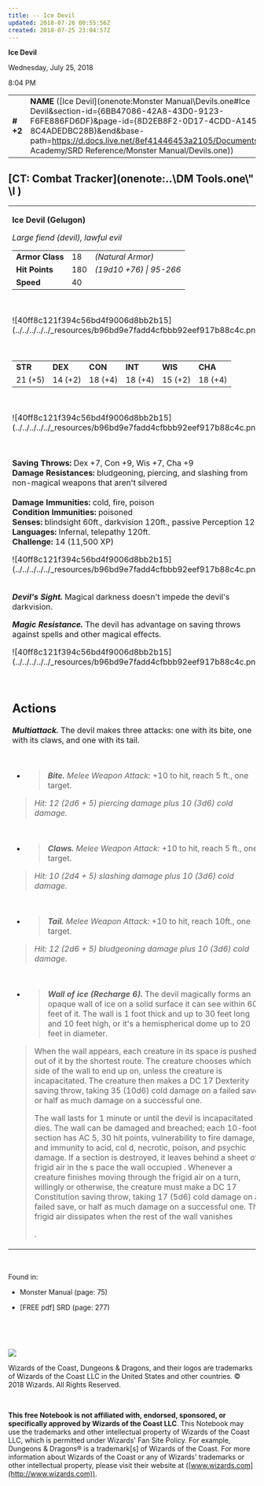 ```yaml
---
title: -- Ice Devil
updated: 2018-07-26 00:55:56Z
created: 2018-07-25 23:04:57Z
---
```


**Ice Devil**

Wednesday, July 25, 2018

8:04 PM

|           |                                                                                                                                                                                                                                                                                                  |        |         |         |     |       |          |
|-----------|--------------------------------------------------------------------------------------------------------------------------------------------------------------------------------------------------------------------------------------------------------------------------------------------------|--------|---------|---------|-----|-------|----------|
| **\# +2** | **NAME** ([Ice Devil](onenote:Monster Manual\\Devils.one#Ice Devil&section-id={6BB47086-42A8-43D0-9123-F6FE886FD6DF}&page-id={8D2EB8F2-0D17-4CDD-A145-8C4ADEDBC28B}&end&base-path=https://d.docs.live.net/8ef41446453a2105/Documents/Adventure Academy/SRD Reference/Monster Manual/Devils.one)) | **18** | **180** | **180** | \-  | Notes | 11500 XP |

## [CT: Combat Tracker](onenote:..\\DM Tools.one\\" \l )

<table><tbody><tr class="odd"><td><p><strong>Ice Devil (Gelugon)</strong></p><p><em>Large fiend (devil), lawful evil<br />
</em></p><table><tbody><tr class="odd"><td><strong>Armor Class</strong></td><td>18</td><td><em>(Natural Armor)</em></td></tr><tr class="even"><td><strong>Hit Points</strong></td><td>180</td><td><em>(19d10 +76) | 95-266</em></td></tr><tr class="odd"><td><strong>Speed</strong></td><td>40</td><td> </td></tr></tbody></table><p> </p><p>![40ff8c121f394c56bd4f9006d8bb2b15](../../../../../_resources/b96bd9e7fadd4cfbbb92eef917b88c4c.png)</p><p> </p><table><tbody><tr class="odd"><td><strong>STR</strong></td><td><strong>DEX</strong></td><td><strong>CON</strong></td><td><strong>INT</strong></td><td><strong>WIS</strong></td><td><strong>CHA</strong></td></tr><tr class="even"><td>21 (+5)</td><td>14 (+2)</td><td>18 (+4)</td><td>18 (+4)</td><td>15 (+2)</td><td>18 (+4)</td></tr></tbody></table><p> </p><p>![40ff8c121f394c56bd4f9006d8bb2b15](../../../../../_resources/b96bd9e7fadd4cfbbb92eef917b88c4c.png)</p><p> </p><p><strong>Saving Throws:</strong> Dex +7, Con +9, Wis +7, Cha +9<br />
<strong>Damage Resistances:</strong> bludgeoning, piercing, and slashing from non-magical weapons that aren't silvered<br />
<br />
<strong>Damage Immunities:</strong> cold, fire, poison<br />
<strong>Condition Immunities:</strong> poisoned<br />
<strong>Senses:</strong> blindsight 60ft., darkvision 120ft., passive Perception 12<br />
<strong>Languages:</strong> Infernal, telepathy 120ft.<br />
<strong>Challenge:</strong> 14 (11,500 XP)</p><p>![40ff8c121f394c56bd4f9006d8bb2b15](../../../../../_resources/b96bd9e7fadd4cfbbb92eef917b88c4c.png)</p><p><em><strong><br />
Devil's Sight.</strong></em> Magical darkness doesn't impede the devil's darkvision.</p><p><em><strong>Magic Resistance.</strong></em> The devil has advantage on saving throws against spells and other magical effects.</p><p>![40ff8c121f394c56bd4f9006d8bb2b15](../../../../../_resources/b96bd9e7fadd4cfbbb92eef917b88c4c.png)</p><p> </p><h2 id="actions"><strong>Actions</strong></h2><p><em><strong>Multiattack.</strong></em> The devil makes three attacks: one with its bite, one with its claws, and one with its tail.</p><p> </p><ul><li><blockquote><p><em><strong>Bite.</strong> Melee Weapon Attack:</em> +10 to hit, reach 5 ft., one target.</p></blockquote></li></ul><blockquote><p><em>Hit: 12 (2d6 + 5) piercing damage plus 10 (3d6) cold damage.</em></p></blockquote><p> </p><ul><li><blockquote><p><em><strong>Claws.</strong> Melee Weapon Attack:</em> +10 to hit, reach 5 ft., one target.</p></blockquote></li></ul><blockquote><p><em>Hit: 10 (2d4 + 5) slashing damage plus 10 (3d6) cold damage.</em></p></blockquote><p> </p><ul><li><blockquote><p><em><strong>Tail.</strong> Melee Weapon Attack:</em> +10 to hit, reach 10ft., one target.</p></blockquote></li></ul><blockquote><p><em>Hit: 12 (2d6 + 5) bludgeoning damage plus 10 (3d6) cold damage</em>.</p></blockquote><p> </p><ul><li><blockquote><p><em><strong>Wall of ice (Recharge 6).</strong></em> The devil magically forms an opaque wall of ice on a solid surface it can see within 60 feet of it. The wall is 1 foot thick and up to 30 feet long and 10 feet high, or it's a hemispherical dome up to 20 feet in diameter.</p></blockquote></li></ul><blockquote><p>When the wall appears, each creature in its space is pushed out of it by the shortest route. The creature chooses which side of the wall to end up on, unless the creature is incapacitated. The creature then makes a DC 17 Dexterity saving throw, taking 35 (10d6) cold damage on a failed save, or half as much damage on a successful one.</p><p>The wall lasts for 1 minute or until the devil is incapacitated or dies. The wall can be damaged and breached; each 10-foot section has AC 5, 30 hit points, vulnerability to fire damage, and immunity to acid, col d, necrotic, poison, and psychic damage. If a section is destroyed, it leaves behind a sheet of frigid air in the s pace the wall occupied . Whenever a creature finishes moving through the frigid air on a turn, willingly or otherwise, the creature must make a DC 17 Constitution saving throw, taking 17 (5d6) cold damage on a failed save, or half as much damage on a successful one. The frigid air dissipates when the rest of the wall vanishes</p><p>.</p></blockquote></td></tr></tbody></table>

 

Found in:

-   Monster Manual (page: 75)

-   \[FREE pdf\] SRD (page: 277)

 

 

![](tmp\media\image2.png)

Wizards of the Coast, Dungeons & Dragons, and their logos are trademarks of Wizards of the Coast LLC in the United States and other countries. © 2018 Wizards. All Rights Reserved.

 

**This free Notebook is not affiliated with, endorsed, sponsored, or specifically approved by Wizards of the Coast LLC**. This Notebook may use the trademarks and other intellectual property of Wizards of the Coast LLC, which is permitted under Wizards' Fan Site Policy. For example, Dungeons & Dragons® is a trademark\[s\] of Wizards of the Coast. For more information about Wizards of the Coast or any of Wizards' trademarks or other intellectual property, please visit their website at ([www.wizards.com](http://www.wizards.com)).
